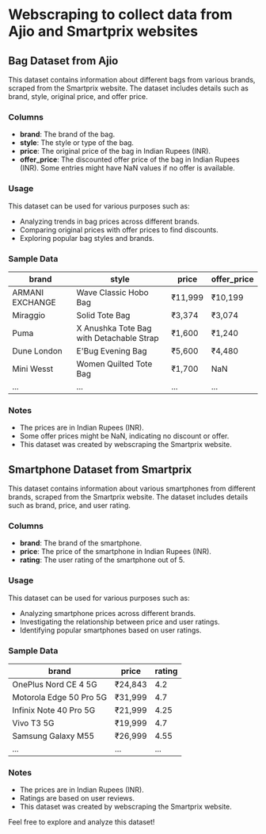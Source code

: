 
# Webscraping to collect data from Ajio and Smartprix websites

## Bag Dataset from Ajio

This dataset contains information about different bags from various brands, scraped from the Smartprix website. The dataset includes details such as brand, style, original price, and offer price.

### Columns

- **brand**: The brand of the bag.
- **style**: The style or type of the bag.
- **price**: The original price of the bag in Indian Rupees (INR).
- **offer_price**: The discounted offer price of the bag in Indian Rupees (INR). Some entries might have NaN values if no offer is available.

### Usage

This dataset can be used for various purposes such as:

- Analyzing trends in bag prices across different brands.
- Comparing original prices with offer prices to find discounts.
- Exploring popular bag styles and brands.

### Sample Data

| brand           | style                                               | price   | offer_price |
|-----------------|-----------------------------------------------------|---------|-------------|
| ARMANI EXCHANGE | Wave Classic Hobo Bag                               | ₹11,999 | ₹10,199     |
| Miraggio        | Solid Tote Bag                                      | ₹3,374  | ₹3,074      |
| Puma            | X Anushka Tote Bag with Detachable Strap            | ₹1,600  | ₹1,240      |
| Dune London     | E'Bug Evening Bag                                   | ₹5,600  | ₹4,480      |
| Mini Wesst      | Women Quilted Tote Bag                              | ₹1,700  | NaN         |
| ...             | ...                                                 | ...     | ...         |

### Notes

- The prices are in Indian Rupees (INR).
- Some offer prices might be NaN, indicating no discount or offer.
- This dataset was created by webscraping the Smartprix website.

## Smartphone Dataset from Smartprix

This dataset contains information about various smartphones from different brands, scraped from the Smartprix website. The dataset includes details such as brand, price, and user rating.

### Columns

- **brand**: The brand of the smartphone.
- **price**: The price of the smartphone in Indian Rupees (INR).
- **rating**: The user rating of the smartphone out of 5.

### Usage

This dataset can be used for various purposes such as:

- Analyzing smartphone prices across different brands.
- Investigating the relationship between price and user ratings.
- Identifying popular smartphones based on user ratings.

### Sample Data

| brand                  | price   | rating |
|------------------------|---------|--------|
| OnePlus Nord CE 4 5G   | ₹24,843 | 4.2    |
| Motorola Edge 50 Pro 5G| ₹31,999 | 4.7    |
| Infinix Note 40 Pro 5G | ₹21,999 | 4.25   |
| Vivo T3 5G             | ₹19,999 | 4.7    |
| Samsung Galaxy M55     | ₹26,999 | 4.55   |
| ...                    | ...     | ...    |

### Notes

- The prices are in Indian Rupees (INR).
- Ratings are based on user reviews.
- This dataset was created by webscraping the Smartprix website.

Feel free to explore and analyze this dataset!


